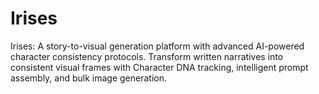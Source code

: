 # Irises
Irises: A story-to-visual generation platform with advanced AI-powered character consistency protocols. Transform written narratives into consistent visual frames with Character DNA tracking, intelligent prompt assembly, and bulk image generation.
